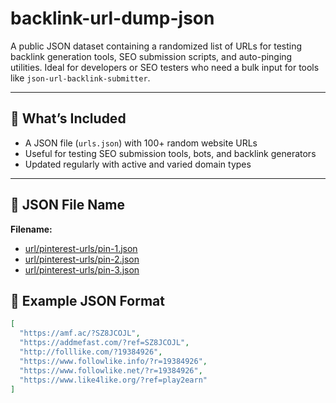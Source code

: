 # backlink-url-dump-json

A public JSON dataset containing a randomized list of URLs for testing backlink generation tools, SEO submission scripts, and auto-pinging utilities. Ideal for developers or SEO testers who need a bulk input for tools like `json-url-backlink-submitter`.

---

## 🔗 What’s Included

- A JSON file (`urls.json`) with 100+ random website URLs  
- Useful for testing SEO submission tools, bots, and backlink generators  
- Updated regularly with active and varied domain types  

---

## 📂 JSON File Name

**Filename:**  
- [url/pinterest-urls/pin-1.json](https://backlink-generator-tool.github.io/url-dump-json/url/pinterest-urls/pin-1.json)
- [url/pinterest-urls/pin-2.json](https://backlink-generator-tool.github.io/url-dump-json/url/pinterest-urls/pin-2.json)
- [url/pinterest-urls/pin-3.json](https://backlink-generator-tool.github.io/url-dump-json/url/pinterest-urls/pin-3.json)

## 🔄 Example JSON Format
```json
[
  "https://amf.ac/?SZ8JCOJL",
  "https://addmefast.com/?ref=SZ8JCOJL",
  "http://folllike.com/?19384926",
  "https://www.followlike.info/?r=19384926",
  "https://www.followlike.net/?r=19384926",
  "https://www.like4like.org/?ref=play2earn"
]
